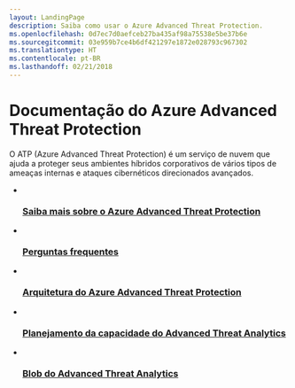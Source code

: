 ```yaml
---
layout: LandingPage
description: Saiba como usar o Azure Advanced Threat Protection.
ms.openlocfilehash: 0d7ec7d0aefceb27ba435af98a75538e5be37b6e
ms.sourcegitcommit: 03e959b7ce4b6df421297e1872e028793c967302
ms.translationtype: HT
ms.contentlocale: pt-BR
ms.lasthandoff: 02/21/2018
---
```

# <a name="azure-advanced-threat-protection-documentation"></a>Documentação do Azure Advanced Threat Protection

O ATP (Azure Advanced Threat Protection) é um serviço de nuvem que ajuda a proteger seus ambientes híbridos corporativos de vários tipos de ameaças internas e ataques cibernéticos direcionados avançados.

<ul class="panelContent cardsFTitle">
    <li>
        <a href="/azure-advanced-threat-protection/what-is-atp">
        <div class="cardSize">
            <div class="cardPadding">
                <div class="card">
                    <div class="cardImageOuter">
                        <div class="cardImage">
                            <img src="/media/common/i_learn-about.svg" alt="" />
                        </div>
                    </div>
                    <div class="cardText">
                        <h3>Saiba mais sobre o Azure Advanced Threat Protection</h3>
                    </div>
                </div>
            </div>
        </div>
        </a>
    </li>
    <li>
        <a href="/azure-advanced-threat-protection/atp-technical-faq"> 
        <div class="cardSize">
            <div class="cardPadding">
                <div class="card">
                    <div class="cardImageOuter">
                        <div class="cardImage">
                            <img src="/media/common/i_support.svg" alt="" />
                        </div>
                    </div>
                    <div class="cardText">
                        <h3>Perguntas frequentes</h3>
                    </div>
                </div>
            </div>
        </div>
        </a>
    </li>
    <li>
        <a href="/azure-advanced-threat-protection/atp-architecture"> 
        <div class="cardSize">
            <div class="cardPadding">
                <div class="card">
                    <div class="cardImageOuter">
                        <div class="cardImage">
                            <img src="/media/common/i_architecture.svg" alt="" />
                        </div>
                    </div>
                    <div class="cardText">
                        <h3>Arquitetura do Azure Advanced Threat Protection</h3>
                    </div>
                </div>
            </div>
        </div>
        </a>
    </li>
    <li>
        <a href="/azure-advanced-threat-protection/atp-capacity-planning"> 
        <div class="cardSize">
            <div class="cardPadding">
                <div class="card">
                    <div class="cardImageOuter">
                        <div class="cardImage">
                            <img src="/media/common/i_tasks.svg" alt="" />
                        </div>
                    </div>
                    <div class="cardText">
                        <h3>Planejamento da capacidade do Advanced Threat Analytics</h3>
                    </div>
                </div>
            </div>
        </div>
        </a>
    </li>
    <li>
        <a href="https://blogs.technet.microsoft.com/enterprisemobility/author/microsoft-advanced-threat-analytics-team/"> 
        <div class="cardSize">
            <div class="cardPadding">
                <div class="card">
                    <div class="cardImageOuter">
                        <div class="cardImage">
                            <img src="/media/common/i_blog.svg" alt="" />
                        </div>
                    </div>
                    <div class="cardText">
                        <h3>Blob do Advanced Threat Analytics</h3>
                    </div>
                </div>
            </div>
        </div>
        </a>
    </li>
</ul>